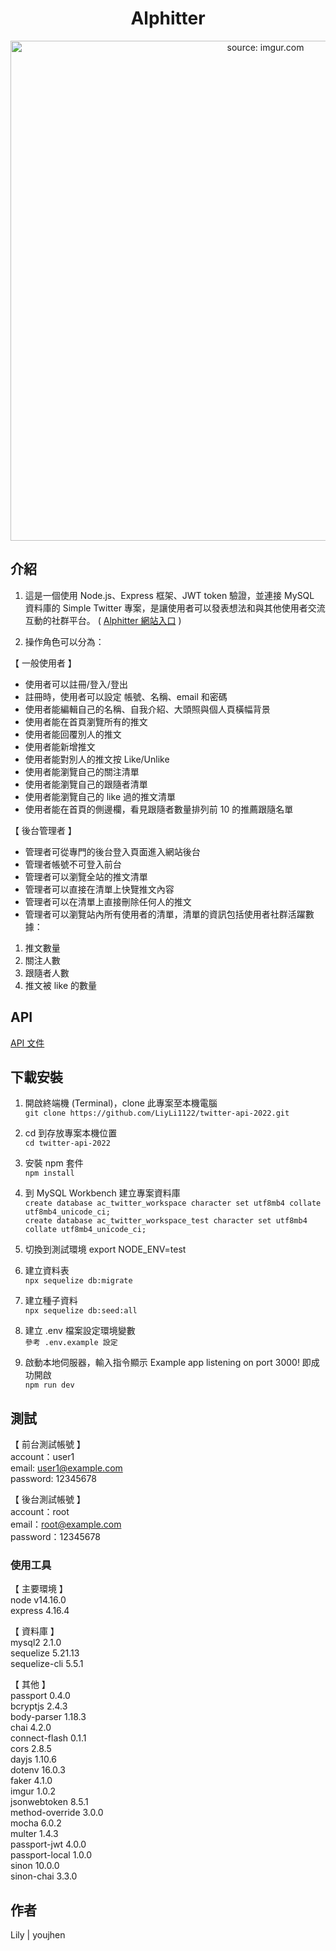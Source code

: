 <h1 align="center">Alphitter</h1>

<div align="center"><a href="https://imgur.com/Ji23uG2"><img src="https://i.imgur.com/Ji23uG2.gif" title="source: imgur.com" width="800"/></a></div>

<h2>介紹</h2>  

1. 這是一個使用 Node.js、Express 框架、JWT token 驗證，並連接 MySQL 資料庫的 Simple Twitter 專案，是讓使用者可以發表想法和與其他使用者交流互動的社群平台。
( <a href="https://m790101.github.io/twitter-project-v1-/#/logIn" target="_blank">Alphitter 網站入口</a> )

2. 操作角色可以分為：　　

【 一般使用者 】  
* 使用者可以註冊/登入/登出  
* 註冊時，使用者可以設定 帳號、名稱、email 和密碼  
* 使用者能編輯自己的名稱、自我介紹、大頭照與個人頁橫幅背景  
* 使用者能在首頁瀏覽所有的推文
* 使用者能回覆別人的推文
* 使用者能新增推文
* 使用者能對別人的推文按 Like/Unlike
* 使用者能瀏覽自己的關注清單
* 使用者能瀏覽自己的跟隨者清單
* 使用者能瀏覽自己的 like 過的推文清單
* 使用者能在首頁的側邊欄，看見跟隨者數量排列前 10 的推薦跟隨名單


【 後台管理者 】
* 管理者可從專門的後台登入頁面進入網站後台
* 管理者帳號不可登入前台
* 管理者可以瀏覽全站的推文清單
* 管理者可以直接在清單上快覽推文內容
* 管理者可以在清單上直接刪除任何人的推文
* 管理者可以瀏覽站內所有使用者的清單，清單的資訊包括使用者社群活躍數據：  
1. 推文數量
2. 關注人數
3. 跟隨者人數
4. 推文被 like 的數量


<h2>API</h2>
<a href="https://www.notion.so/API-GitHub-README-a22124ee91864b25a11263cd1e8f92eb" target="_blank">API 文件</a>

<h2>下載安裝</h2>

1. 開啟終端機 (Terminal)，clone 此專案至本機電腦  
```git clone https://github.com/LiyLi1122/twitter-api-2022.git```  

2. cd 到存放專案本機位置  
```cd twitter-api-2022```

3. 安裝 npm 套件   
```npm install```

4. 到 MySQL Workbench 建立專案資料庫  
```create database ac_twitter_workspace character set utf8mb4 collate utf8mb4_unicode_ci;```   
```create database ac_twitter_workspace_test character set utf8mb4 collate utf8mb4_unicode_ci;```

5. 切換到測試環境
export NODE_ENV=test

6. 建立資料表  
```npx sequelize db:migrate```

7. 建立種子資料  
```npx sequelize db:seed:all```

8. 建立 .env 檔案設定環境變數   
```參考 .env.example 設定```

9. 啟動本地伺服器，輸入指令顯示 Example app listening on port 3000! 即成功開啟  
```npm run dev```



<h2>測試</h2>

【 前台測試帳號 】  
account：user1  
email: user1@example.com  
password: 12345678  

【 後台測試帳號 】  
account：root  
email：root@example.com  
password：12345678  

<h3>使用工具</h3>

【 主要環境 】  
node v14.16.0   
express 4.16.4   

【 資料庫 】  
mysql2 2.1.0  
sequelize 5.21.13  
sequelize-cli 5.5.1   

【 其他 】  
passport 0.4.0  
bcryptjs 2.4.3  
body-parser 1.18.3  
chai 4.2.0   
connect-flash 0.1.1  
cors 2.8.5   
dayjs 1.10.6    
dotenv 16.0.3  
faker 4.1.0    
imgur 1.0.2    
jsonwebtoken 8.5.1   
method-override 3.0.0    
mocha 6.0.2   
multer 1.4.3   
passport-jwt 4.0.0  
passport-local 1.0.0   
sinon 10.0.0   
sinon-chai  3.3.0   

<h2>作者</h2>
Lily | youjhen
